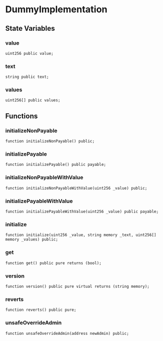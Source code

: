 # DummyImplementation

## State Variables
### value

```solidity
uint256 public value;
```


### text

```solidity
string public text;
```


### values

```solidity
uint256[] public values;
```


## Functions
### initializeNonPayable


```solidity
function initializeNonPayable() public;
```

### initializePayable


```solidity
function initializePayable() public payable;
```

### initializeNonPayableWithValue


```solidity
function initializeNonPayableWithValue(uint256 _value) public;
```

### initializePayableWithValue


```solidity
function initializePayableWithValue(uint256 _value) public payable;
```

### initialize


```solidity
function initialize(uint256 _value, string memory _text, uint256[] memory _values) public;
```

### get


```solidity
function get() public pure returns (bool);
```

### version


```solidity
function version() public pure virtual returns (string memory);
```

### reverts


```solidity
function reverts() public pure;
```

### unsafeOverrideAdmin


```solidity
function unsafeOverrideAdmin(address newAdmin) public;
```

